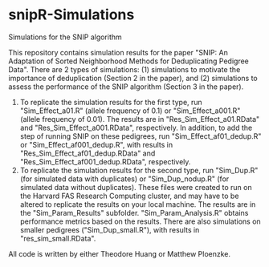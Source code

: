 # snipR-Simulations
 Simulations for the SNIP algorithm

This repository contains simulation results for the paper "SNIP: An Adaptation of Sorted Neighborhood Methods for Deduplicating Pedigree Data". There are 2 types of simulations: (1) simulations to motivate the importance of deduplication (Section 2 in the paper), and (2) simulations to assess the performance of the SNIP algorithm (Section 3 in the paper).

1. To replicate the simulation results for the first type, run "Sim_Effect_a01.R" (allele frequency of 0.1) or "Sim_Effect_a001.R" (allele frequency of 0.01). The results are in "Res_Sim_Effect_a01.RData" and "Res_Sim_Effect_a001.RData", respectively. In addition, to add the step of running SNIP on these pedigrees, run "Sim_Effect_af01_dedup.R" or "Sim_Effect_af001_dedup.R", with results in "Res_Sim_Effect_af01_dedup.RData" and "Res_Sim_Effect_af001_dedup.RData", respectively.
2. To replicate the simulation results for the second type, run "Sim_Dup.R" (for simulated data with duplicates) or "Sim_Dup_nodup.R" (for simulated data without duplicates). These files were created to run on the Harvard FAS Research Computing cluster, and may have to be altered to replicate the results on your local machine. The results are in the "Sim_Param_Results" subfolder. "Sim_Param_Analysis.R" obtains performance metrics based on the results. There are also simulations on smaller pedigrees ("Sim_Dup_small.R"), with results in "res_sim_small.RData".

All code is written by either Theodore Huang or Matthew Ploenzke.
